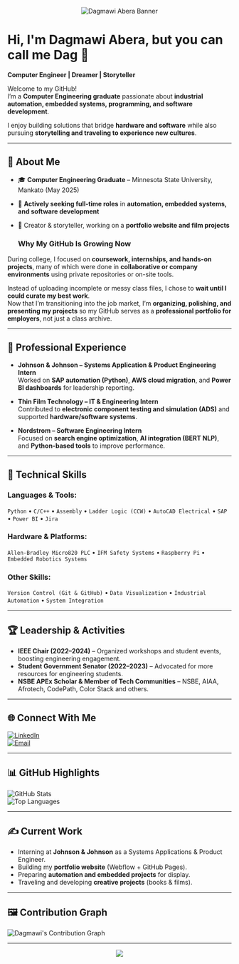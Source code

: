 <!-- Header Banner -->
<p align="center">
  <img src="https://capsule-render.vercel.app/api?type=waving&color=0:0D8ABC,100:00C9FF&height=200&section=header&text=Dagmawi%20Abera&fontSize=50&animation=fadeIn&fontAlignY=35&desc=Computer%20Engineer%20|%20Dreamer%20|%20Storyteller&descAlignY=55&descAlign=50" alt="Dagmawi Abera Banner" />
</p>

# Hi, I'm Dagmawi Abera, but you can call me **Dag** 👋  
**Computer Engineer | Dreamer | Storyteller**

Welcome to my GitHub!  
I’m a **Computer Engineering graduate** passionate about **industrial automation, embedded systems, programming, and software development**.  

I enjoy building solutions that bridge **hardware and software** while also pursuing **storytelling and traveling to experience new cultures**.

---

## 🌟 About Me
- 🎓 **Computer Engineering Graduate** – Minnesota State University, Mankato (May 2025)  
- 💼 **Actively seeking full-time roles** in **automation, embedded systems, and software development**  
- 🎥 Creator & storyteller, working on a **portfolio website and film projects**

  ### Why My GitHub Is Growing Now
During college, I focused on **coursework, internships, and hands-on projects**, many of which were done in **collaborative or company environments** using private repositories or on-site tools. 
 
Instead of uploading incomplete or messy class files, I chose to **wait until I could curate my best work**.  
Now that I’m transitioning into the job market, I’m **organizing, polishing, and presenting my projects** so my GitHub serves as a **professional portfolio for employers**, not just a class archive.

---

## 💼 Professional Experience

- **Johnson & Johnson – Systems Application & Product Engineering Intern**  
  Worked on **SAP automation (Python)**, **AWS cloud migration**, and **Power BI dashboards** for leadership reporting.

- **Thin Film Technology – IT & Engineering Intern**  
  Contributed to **electronic component testing and simulation (ADS)** and supported **hardware/software systems**.

- **Nordstrom – Software Engineering Intern**  
  Focused on **search engine optimization**, **AI integration (BERT NLP)**, and **Python-based tools** to improve performance.

---

## 🔧 Technical Skills

### **Languages & Tools:**  
`Python` • `C/C++` • `Assembly` • `Ladder Logic (CCW)` • `AutoCAD Electrical` • `SAP` • `Power BI` • `Jira`

### **Hardware & Platforms:**  
`Allen-Bradley Micro820 PLC` • `IFM Safety Systems` • `Raspberry Pi` • `Embedded Robotics Systems`

### **Other Skills:**  
`Version Control (Git & GitHub)` • `Data Visualization` • `Industrial Automation` • `System Integration`

---

## 🏆 Leadership & Activities
- **IEEE Chair (2022–2024)** – Organized workshops and student events, boosting engineering engagement.  
- **Student Government Senator (2022–2023)** – Advocated for more resources for engineering students.  
- **NSBE APEx Scholar & Member of Tech Communities** – NSBE, AIAA, Afrotech, CodePath, Color Stack and others.

---

## 🌐 Connect With Me  
[![LinkedIn](https://img.shields.io/badge/LinkedIn-0077B5?style=for-the-badge&logo=linkedin&logoColor=white)](https://www.linkedin.com/in/dagmawi-abera/)  
[![Email](https://img.shields.io/badge/Email-dagmawi.abera%40mnsu.edu-red?style=for-the-badge&logo=gmail&logoColor=white)](mailto:dagmawi.abera@mnsu.edu)  

---

## 📊 GitHub Highlights

![GitHub Stats](https://github-readme-stats.vercel.app/api?username=Dagmawi4&show_icons=true&theme=tokyonight&hide_border=true)  
![Top Languages](https://github-readme-stats.vercel.app/api/top-langs/?username=Dagmawi4&layout=compact&theme=tokyonight&hide_border=true)  

---

## ✍️ Current Work
- Interning at **Johnson & Johnson** as a Systems Applications & Product Engineer.  
- Building my **portfolio website** (Webflow + GitHub Pages).  
- Preparing **automation and embedded projects** for display.  
- Traveling and developing **creative projects** (books & films).

---

## 🖼️ Contribution Graph
![Dagmawi's Contribution Graph](https://github-readme-activity-graph.vercel.app/graph?username=Dagmawi4&theme=tokyo-night)

---

<!-- Footer Banner -->
<p align="center">
  <img src="https://capsule-render.vercel.app/api?type=waving&color=0:0D8ABC,100:00C9FF&height=120&section=footer"/>
</p>
